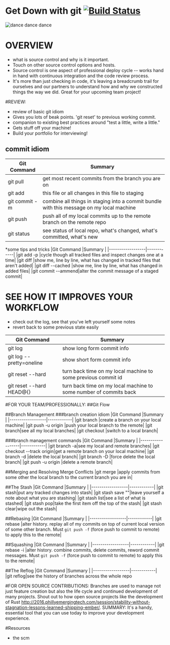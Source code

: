 # Get Down with git [![Build Status](https://travis-ci.org/sarahelizgray/get_down_with_git.svg?branch=master)](https://travis-ci.org/sarahelizgray/get_down_with_git)

![dance dance dance](http://i.giphy.com/l46C8nSNYWU567Hs4.gif)

# OVERVIEW
* what is source control and why is it important.
* Touch on other source control options and hosts.
* Source control is one aspect of professional deploy cycle -- works hand in hand with continuous integration and the code review process.
* It's more than just checking in code, it's leaving a breadcrumb trail for ourselves and our partners to understand how and why we constructed things the way we did. Great for your upcoming team project!

#REVIEW:
* review of basic git idiom
* Gives you lots of beak points. 'git reset' to previous working commit.
* companion to existing best practices around "test a little, write a little."
* Gets stuff off your machine!
* Build your portfolio for interviewing!

## commit idiom
|Git Command       |Summary     |
|------------------|------------|
|git pull          |get most recent commits from the branch you are on|
|git add <filename>|this file or all changes in this file to staging|
|git commit -m     |combine all things in staging into a commit bundle with this message on my local machine|
|git push          |push all of my local commits up to the remote branch on the remote repo|
|git status        |see status of local repo, what's changed, what's committed, what's new|

*some tips and tricks
|Git Command       |Summary     |
|------------------|------------|
|git add -p        |cycle though all tracked files and inspect changes one at a time|
|git diff          |show me, line by line, what has changed in tracked files that aren't added|
|git diff --cached |show me, line by line, what has changed in added files|
|git commit --ammend|alter the commit message of a staged commit|


# SEE HOW IT IMPROVES YOUR WORKFLOW
* check out the log, see that you've left yourself some notes
* revert back to some previous state easily

|Git Command       |Summary     |
|------------------|------------|
|git log           |show long form commit info|
|git log --pretty=oneline| show short form commit info|
|git reset --hard <some commit id>|turn back time on my local machine to some previous commit id|
|git reset --hard HEAD@{<number of commits back>}|turn back time on my local machine to some number of commits back|


#FOR YOUR TEAM/PROFESSIONALLY:
##Git Flow


##Branch Management
###branch creation idiom
|Git Command       |Summary     |
|------------------|------------|
|git branch <some branch name>|create a branch on your local machine|
|git push -u origin <some branch name>|push your local branch to the remote|
|git branch|see all my local branches|
|git checkout <some branch name>|switch to a local branch|

###branch management commands
|Git Command       |Summary     |
|------------------|------------|
|git branch -a|see my local and remote branches|
|git checkout --track origin<some remote branch name>|get a remote branch on your local machine|
|git branch -d <some local branch name>|delete the local branch|
|git branch -D <some local branch name>|force delete the local branch|
|git push -u origin <some remote branch name>|delete a remote branch|

##Merging and Resolving Merge Conflicts
|git merge <some local branch name>|apply commits from some other the local branch to the current branch you are in|

##The Stash
|Git Command       |Summary     |
|------------------|------------|
|git stash|put any tracked changes into stash|
|git stash save "<some note about what is stashed>"|leave yourself a note about what you are stashing|
|git stash list|see a list of what is stashed|
|git stash pop|take the first item off the top of the stash|
|git stash clear|wipe out the stash|


##Rebasing
|Git Command       |Summary     |
|------------------|------------|
|git rebase <some local branch name>|alter history. replay all of my commits on top of current local version of some other branch. Must `git push -f` (force push to commit to remote) to apply this to the remote|

##Squashing
|Git Command       |Summary     |
|------------------|------------|
|git rebase -i <some local branch name or commit id>|alter history. combine commits, delete commits, reword commit messages. Must `git push -f` (force push to commit to remote) to apply this to the remote|

##The Reflog
|Git Command       |Summary     |
|------------------|------------|
|git reflog|see the history of branches across the whole repo


#FOR OPEN SOURCE CONTRIBUTIONS: 
Branches are used to manage not just feature creation but also the life cycle and continued development of many projects. 
Shout out to how open source projects like the development of Rust http://2016.phillyemergingtech.com/session/stability-without-stagnation-lessons-learned-shipping-ember/.
SUMMARY: It's a handy, essential tool that you can use today to improve your development experience. 

#Resources
* the scm
